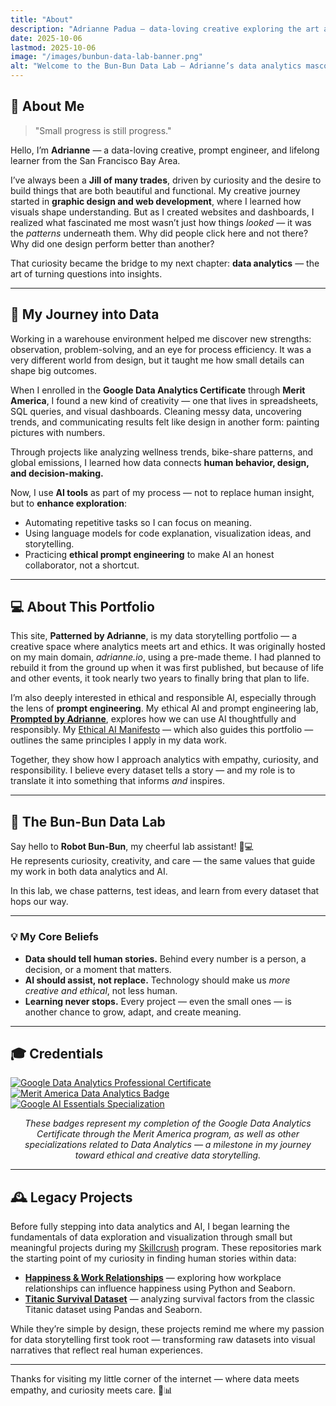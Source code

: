 ```yaml
---
title: "About"
description: "Adrianne Padua — data-loving creative exploring the art and ethics of analytics and AI."
date: 2025-10-06
lastmod: 2025-10-06
image: "/images/bunbun-data-lab-banner.png"
alt: "Welcome to the Bun-Bun Data Lab — Adrianne’s data analytics mascot"
---
```


## 💙 About Me

> "Small progress is still progress."

Hello, I’m **Adrianne** — a data-loving creative, prompt engineer, and lifelong learner from the San Francisco Bay Area.  

I’ve always been a **Jill of many trades**, driven by curiosity and the desire to build things that are both beautiful and functional. My creative journey started in **graphic design and web development**, where I learned how visuals shape understanding. But as I created websites and dashboards, I realized what fascinated me most wasn’t just how things *looked* — it was the *patterns* underneath them. Why did people click here and not there? Why did one design perform better than another?  

That curiosity became the bridge to my next chapter: **data analytics** — the art of turning questions into insights.  

---

## 🌸 My Journey into Data

Working in a warehouse environment helped me discover new strengths: observation, problem-solving, and an eye for process efficiency. It was a very different world from design, but it taught me how small details can shape big outcomes.  

When I enrolled in the **Google Data Analytics Certificate** through **Merit America**, I found a new kind of creativity — one that lives in spreadsheets, SQL queries, and visual dashboards. Cleaning messy data, uncovering trends, and communicating results felt like design in another form: painting pictures with numbers.  

Through projects like analyzing wellness trends, bike-share patterns, and global emissions, I learned how data connects **human behavior, design, and decision-making.**  

Now, I use **AI tools** as part of my process — not to replace human insight, but to **enhance exploration**:  
- Automating repetitive tasks so I can focus on meaning.  
- Using language models for code explanation, visualization ideas, and storytelling.  
- Practicing **ethical prompt engineering** to make AI an honest collaborator, not a shortcut.  

---

## 💻 About This Portfolio

This site, **Patterned by Adrianne**, is my data storytelling portfolio — a creative space where analytics meets art and ethics. It was originally hosted on my main domain, *adrianne.io*, using a pre-made theme. I had planned to rebuild it from the ground up when it was first published, but because of life and other events, it took nearly two years to finally bring that plan to life.

I’m also deeply interested in ethical and responsible AI, especially through the lens of **prompt engineering**. My ethical AI and prompt engineering lab, [**Prompted by Adrianne**](https://ai.adrianne.io), explores how we can use AI thoughtfully and responsibly. My [Ethical AI Manifesto](https://ai.adrianne.io/about/manifesto/) — which also guides this portfolio — outlines the same principles I apply in my data work.

Together, they show how I approach analytics with empathy, curiosity, and responsibility. I believe every dataset tells a story — and my role is to translate it into something that informs *and* inspires.

---

## 🐇 The Bun-Bun Data Lab

Say hello to **Robot Bun-Bun**, my cheerful lab assistant! 🐇💻  
He represents curiosity, creativity, and care — the same values that guide my work in both data analytics and AI.  

In this lab, we chase patterns, test ideas, and learn from every dataset that hops our way.  

---

### 💡 My Core Beliefs

- **Data should tell human stories.** Behind every number is a person, a decision, or a moment that matters.  
- **AI should assist, not replace.** Technology should make us *more creative and ethical*, not less human.  
- **Learning never stops.** Every project — even the small ones — is another chance to grow, adapt, and create meaning.  

---

## 🎓 Credentials

<div class="badge-row">
  <a href="https://www.credly.com/badges/d25280bc-0efa-4c68-b743-495ab3d361bc" target="_blank" rel="noopener">
    <img src="/images/author/credentials/google-data-analytics-professional-certificate-v2.png" alt="Google Data Analytics Professional Certificate">
  </a>

  <a href="https://certopus.com/c/8238e4e68c714516ad258311e858a6f6" target="_blank" rel="noopener">
    <img src="/images/author/credentials/ma_da102023.png" alt="Merit America Data Analytics Badge">
  </a>
  
  <a href="https://www.credly.com/badges/2ba11714-f8c4-4f43-a689-92bfa55aff6f" target="_blank" rel="noopener">
    <img src="/images/author/credentials/google-ai-essentials-v1.png" alt="Google AI Essentials Specialization">
  </a> 
</div>

<p style="text-align:center">
  <em>These badges represent my completion of the Google Data Analytics Certificate through the Merit America program, as well as other specializations related to Data Analytics — a milestone in my journey toward ethical and creative data storytelling.</em>
</p>

---

## 🕰️ Legacy Projects

Before fully stepping into data analytics and AI, I began learning the fundamentals of data exploration and visualization through small but meaningful projects during my [Skillcrush](https://skillcrush.com) program. These repositories mark the starting point of my curiosity in finding human stories within data:

- [**Happiness & Work Relationships**](https://github.com/adriculous/happiness-work-relationships) — exploring how workplace relationships can influence happiness using Python and Seaborn.  
- [**Titanic Survival Dataset**](https://github.com/adriculous/titanic-survival-dataset) — analyzing survival factors from the classic Titanic dataset using Pandas and Seaborn.  

While they’re simple by design, these projects remind me where my passion for data storytelling first took root — transforming raw datasets into visual narratives that reflect real human experiences.

---

Thanks for visiting my little corner of the internet — where data meets empathy, and curiosity meets care. 🩵📊